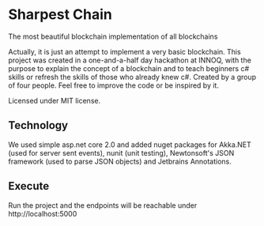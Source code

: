 # Sharpest Chain
The most beautiful blockchain implementation of all blockchains

Actually, it is just an attempt to implement a very basic blockchain.
This project was created in a one-and-a-half day hackathon at INNOQ,
with the purpose to explain the concept of a blockchain and to teach beginners
c# skills or refresh the skills of those who already knew c#.
Created by a group of four people. Feel free to improve the code or be inspired
by it. 

Licensed under MIT license.

## Technology
We used simple asp.net core 2.0 and added nuget packages for Akka.NET
(used for server sent events), nunit (unit testing), Newtonsoft's JSON framework
(used to parse JSON objects) and Jetbrains Annotations. 

## Execute
Run the project and the endpoints will be reachable under http://localhost:5000


